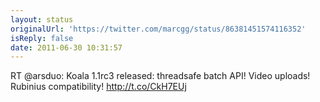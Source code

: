 ```yaml
---
layout: status
originalUrl: 'https://twitter.com/marcgg/status/86381451574116352'
isReply: false
date: 2011-06-30 10:31:57
---
```


RT @arsduo: Koala 1.1rc3 released: threadsafe batch API! Video uploads! Rubinius compatibility! http://t.co/CkH7EUj

